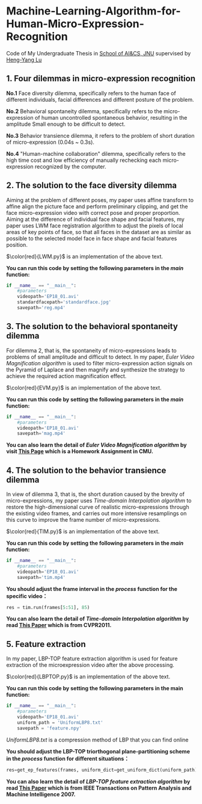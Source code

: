 # Machine-Learning-Algorithm-for-Human-Micro-Expression-Recognition
Code of My Undergraduate Thesis in [School of AI&CS, JNU](http://ai.jiangnan.edu.cn/) supervised by [Heng-Yang Lu](http://iip.nju.edu.cn/index.php/Luhy)
## 1. Four dilemmas in micro-expression recognition
**No.1** Face diversity dilemma, specifically refers to the human face of different individuals, facial differences and different posture of the problem.

**No.2** Behavioral spontaneity dilemma, specifically refers to the micro-expression of human uncontrolled spontaneous behavior, resulting in the amplitude
Small enough to be difficult to detect.

**No.3** Behavior transience dilemma, it refers to the problem of short duration of micro-expression (0.04s ~ 0.3s).

**No.4** "Human-machine collaboration" dilemma, specifically refers to the high time cost and low efficiency of manually rechecking each micro-expression recognized by the computer.

## 2. The solution to the face diversity dilemma
   Aiming at the problem of different poses, my paper uses affine transform to affine align the picture face and perform preliminary clipping, and get the face micro-expression video with correct pose and proper proportion. Aiming at the difference of individual face shape and facial features, my paper uses LWM face registration algorithm to adjust the pixels of local areas of key points of face, so that all faces in the dataset are as similar as possible to the selected model face in face shape and facial features position.
   
$\color{red}{LWM.py}$ is an implementation of the above text.

**You can run this code by setting the following parameters in the *main* function:**
```python
if __name__ == "__main__":
    #parameters
    videopath='EP18_01.avi'
    standardfacepath='standardface.jpg'
    savepath='reg.mp4'
```
## 3. The solution to the behavioral spontaneity dilemma
   For dilemma 2, that is, the spontaneity of micro-expressions leads to problems of small amplitude and difficult to detect. In my paper, *Euler Video Magnification algorithm* is used to filter micro-expression action signals on the Pyramid of Laplace and then magnify and synthesize the strategy to achieve the required action magnification effect.

$\color{red}{EVM.py}$ is an implementation of the above text.

**You can run this code by setting the following parameters in the *main* function:**
```python
if __name__ == "__main__":
    #parameters
    videopath='EP18_01.avi'
    savepath='mag.mp4'
```

**You can also learn the detail of *Euler Video Magnification algorithm* by visit [This Page](https://nbviewer.org/github/yourwanghao/CMUComputationalPhotography/blob/master/class7/notebook7.ipynb) which is a Homework Assignment in **CMU**.**

## 4. The solution to the behavior transience dilemma
In view of dilemma 3, that is, the short duration caused by the brevity of micro-expressions, my paper uses *Time-domain Interpolation algorithm* to restore the high-dimensional curve of realistic micro-expressions through the existing video frames, and carries out more intensive resamplings on this curve to improve the frame number of micro-expressions.

$\color{red}{TIM.py}$ is an implementation of the above text.

**You can run this code by setting the following parameters in the *main* function:**
```python
if __name__ == "__main__":
    #parameters
    videopath='EP18_01.avi'
    savepath='tim.mp4'
```
**You should adjust the frame interval in the *process* function for the specific video：**
```python
res = tim.run(frames[5:51], 85)
```

**You can also learn the detail of *Time-domain Interpolation algorithm* by read [This Paper](https://readpaper.com/pdf-annotate/note?noteId=668667091142946816&pdfId=668666968103038976) which is from CVPR2011.**

## 5. Feature extraction
In my paper, LBP-TOP feature extraction algorithm is used for feature extraction of the microexpression video after the above processing.

$\color{red}{LBPTOP.py}$ is an implementation of the above text.

**You can run this code by setting the following parameters in the main function:**
```python
if __name__ == "__main__":
    #parameters
    videopath='EP18_01.avi'
    uniform_path = 'UniformLBP8.txt'
    savepath = 'feature.npy'
```
*UniformLBP8.txt* is a compression method of LBP that you can find online

**You should adjust the LBP-TOP triorthogonal plane-partitioning scheme in the *process* function for different situations：**
```python
res=get_ep_features(frames, uniform_dict=get_uniform_dict(uniform_path), feature='LBP-TOP',t_times=2, x_times=2, y_times=2)
```

**You can also learn the detail of *LBP-TOP feature extraction algorithm* by read [This Paper](https://readpaper.com/pdf-annotate/note?noteId=676365331706761216&pdfId=4531198178820251649) which is from IEEE Transactions on Pattern Analysis and Machine Intelligence 2007.**


